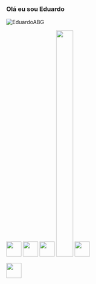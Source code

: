 <h3>Olá eu sou Eduardo</h3>


<!--
**EduardoABG/EduardoABG** is a ✨ _special_ ✨ repository because its `README.md` (this file) appears on your GitHub profile.!-->


<p align="left"> <img src="https://komarev.com/ghpvc/?username=EduardoABG&label=Total%20de%20visualizações&color=0e75b6&style=flat" alt="EduardoABG" /></p> 


<p align="left"> <img src="https://cdn.jsdelivr.net/gh/devicons/devicon/icons/javascript/javascript-original.svg" width="40px" height="40px"/>
            <img src="https://cdn.jsdelivr.net/gh/devicons/devicon/icons/typescript/typescript-original.svg" width="40px" height="40px"/>
            <img src="https://cdn.jsdelivr.net/gh/devicons/devicon/icons/nodejs/nodejs-original-wordmark.svg" width="40px" height="40px"/>
            <img src="https://cdn.jsdelivr.net/gh/devicons/devicon/icons/sequelize/sequelize-original.svg" width="45px" height="600px />
            <img src="https://cdn.jsdelivr.net/gh/devicons/devicon/icons/html5/html5-original.svg" width="40px" height="40px"/>
            <img src="https://cdn.jsdelivr.net/gh/devicons/devicon/icons/css3/css3-original.svg" width="40px" height="40px"/> </p>
            

<p align="left"><img src="https://cdn.jsdelivr.net/gh/devicons/devicon/icons/mysql/mysql-original-wordmark.svg"  width="40px" height="40px />
            <img src="https://cdn.jsdelivr.net/gh/devicons/devicon/icons/python/python-original.svg" width="45px" height="45px" /> </p>
